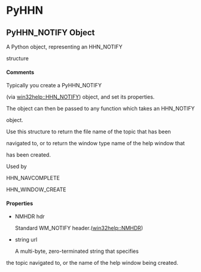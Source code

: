 # PyHHN


## PyHHN\_NOTIFY Object

A Python object, representing an HHN\_NOTIFY 

structure

#### Comments

Typically you create a PyHHN\_NOTIFY 

\(via [win32help::HHN\_NOTIFY](win32help.md#win32helphhn_notify)\) object, and set its properties\. 

The object can then be passed to any function which takes an HHN\_NOTIFY 

object\.
 

 

Use this structure to return the file name of the topic that has been 

navigated to, or to return the window type name of the help window that 

has been created\.
 

 

Used by
 

HHN\_NAVCOMPLETE

 

HHN\_WINDOW\_CREATE

#### Properties

  - NMHDR hdr

    Standard WM\_NOTIFY header\.\([win32help::NMHDR](win32help.md#win32helpnmhdr)\)

  - string url

    A multi-byte, zero-terminated string that specifies 

the topic navigated to, or the name of the help window being created\.